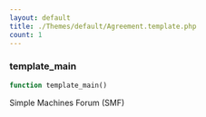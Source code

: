```yaml
---
layout: default
title: ./Themes/default/Agreement.template.php
count: 1
---
```


### template_main

```php
function template_main()
```
Simple Machines Forum (SMF)



